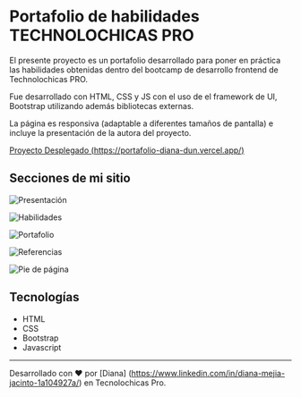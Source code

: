 # Portafolio de habilidades TECHNOLOCHICAS PRO

El presente proyecto es un portafolio desarrollado para poner en práctica las habilidades obtenidas dentro del bootcamp de desarrollo frontend de Technolochicas PRO.

Fue desarrollado con HTML, CSS y JS con el uso de el framework de UI, Bootstrap utilizando además bibliotecas externas.

La página es responsiva (adaptable a diferentes tamaños de pantalla) e incluye la presentación de la autora del proyecto.

[Proyecto Desplegado (https://portafolio-diana-dun.vercel.app/)](https://portafolio-diana-dun.vercel.app/)

## Secciones de mi sitio
![Presentación](https://github.com/DianaYaz-Ad/Portafolio-Diana/blob/main/Portafolio/1.png)

![Habilidades](https://github.com/DianaYaz-Ad/Portafolio-Diana/raw/main/Portafolio/2.png)


![Portafolio](https://github.com/DianaYaz-Ad/Portafolio-Diana/raw/main/Portafolio/3.png)


![Referencias](https://github.com/DianaYaz-Ad/Portafolio-Diana/raw/main/Portafolio/4.png)


![Pie de página](https://github.com/DianaYaz-Ad/Portafolio-Diana/raw/main/Portafolio/5.png)


## Tecnologías 
* HTML
* CSS
* Bootstrap
* Javascript
---

Desarrollado con ❤️ por [Diana] (https://www.linkedin.com/in/diana-mejia-jacinto-1a104927a/) en Tecnolochicas Pro.

